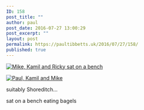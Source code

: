```yaml
---
ID: 158
post_title: ""
author: paul
post_date: 2016-07-27 13:00:29
post_excerpt: ""
layout: post
permalink: https://paultibbetts.uk/2016/07/27/158/
published: true
---
```

<a href="https://paultibbetts.uk/app/uploads/2016/07/IMG_7051.jpg"><img class="alignnone wp-image-159 size-large" src="https://paultibbetts.uk/app/uploads/2016/07/IMG_7051-1024x682.jpg" alt="Mike, Kamil and Ricky sat on a bench" /></a>

<a href="https://paultibbetts.uk/app/uploads/2016/07/IMG_7053.jpg"><img class="size-large wp-image-160" src="https://paultibbetts.uk/app/uploads/2016/07/IMG_7053-1024x683.jpg" alt="Paul, Kamil and Mike" /></a>

suitably Shoreditch…

sat on a bench eating bagels